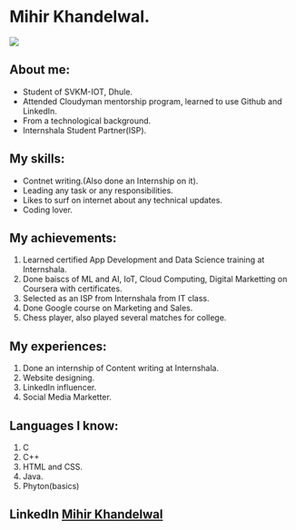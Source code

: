 # Mihir Khandelwal.
![](https://avatars2.githubusercontent.com/u/65017371?s=460&u=d68a8b871afad1c09ba3a0f599110bf1c879cc7e&v=4)
## About me:
- Student of SVKM-IOT, Dhule.
- Attended Cloudyman mentorship program, learned to use Github and LinkedIn. 
- From a technological background.
- Internshala Student Partner(ISP).

## My skills:
- Contnet writing.(Also done an Internship on it).
- Leading any task or any responsibilities.
- Likes to surf on internet about any technical updates.
- Coding lover.

## My achievements:
1. Learned certified App Development and Data Science training at Internshala.
2. Done baiscs of ML and AI, IoT, Cloud Computing, Digital Marketting on Coursera with certificates.
3. Selected as an ISP from Internshala from IT class.
4. Done Google course on Marketing and Sales.
5. Chess player, also played several matches for college.

## My experiences:
1. Done an internship of Content writing at Internshala. 
2. Website designing.
3. LinkedIn influencer.
4. Social Media Marketter.

## Languages I know:
1. C
2. C++
3. HTML and CSS.
4. Java.
5. Phyton(basics)

## LinkedIn [Mihir Khandelwal](https://www.linkedin.com/in/mihirkhandelwal/)

